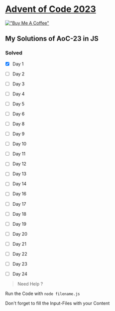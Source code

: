 # [Advent of Code 2023](https://adventofcode.com/2023)

[!["Buy Me A Coffee"](https://www.buymeacoffee.com/assets/img/custom_images/orange_img.png)](https://www.buymeacoffee.com/marvv90)

## My Solutions of AoC-23 in JS

###  Solved
- [x] Day 1
- [ ] Day 2
- [ ] Day 3
- [ ] Day 4
- [ ] Day 5
- [ ] Day 6
- [ ] Day 8
- [ ] Day 9
- [ ] Day 10
- [ ] Day 11
- [ ] Day 12
- [ ] Day 13
- [ ] Day 14
- [ ] Day 16
- [ ] Day 17
- [ ] Day 18
- [ ] Day 19
- [ ] Day 20
- [ ] Day 21
- [ ] Day 22
- [ ] Day 23
- [ ] Day 24


> Need Help ?

Run the Code with `node filename.js`

Don't forget to fill the Input-Files with your Content